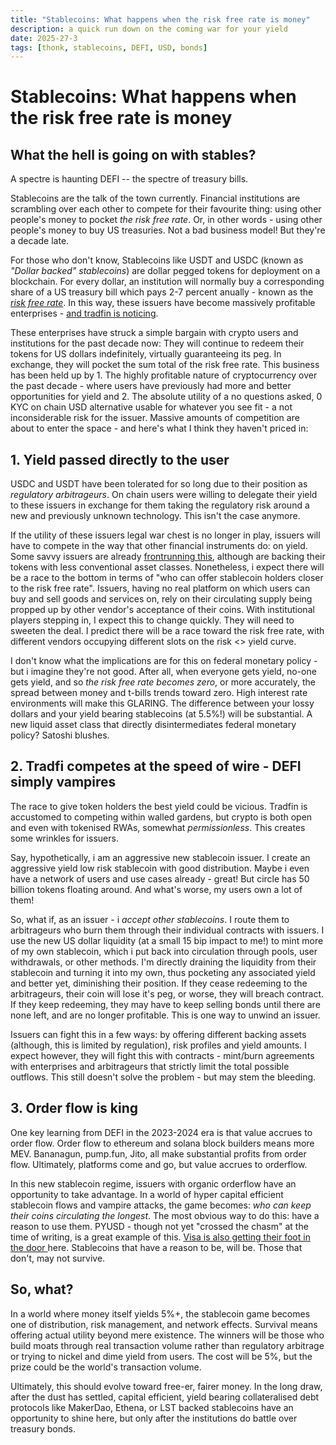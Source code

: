 ```yaml
---
title: "Stablecoins: What happens when the risk free rate is money"
description: a quick run down on the coming war for your yield
date: 2025-27-3
tags: [thonk, stablecoins, DEFI, USD, bonds]
---
```


# Stablecoins: What happens when the risk free rate is money

## What the hell is going on with stables?

A spectre is haunting DEFI -- the spectre of treasury bills.

Stablecoins are the talk of the town currently. Financial institutions are scrambling over each other to compete for their favourite thing: using other people's money to pocket _the risk free rate_. Or, in other words - using other people's money to buy US treasuries. Not a bad business model! But they're a decade late.

For those who don't know, Stablecoins like USDT and USDC (known as _"Dollar backed" stablecoins_) are dollar pegged tokens for deployment on a blockchain. For every dollar, an institution will normally buy a corresponding share of a US treasury bill which pays 2-7 percent anually - known as the _[risk free rate](https://en.wikipedia.org/wiki/Risk-free_rate#:~:text=The%20risk%2Dfree%20rate%20of,to%20meet%20all%20payment%20obligations.)_.  In this way, these issuers have become massively profitable enterprises - [and tradfin is noticing](https://www.reuters.com/business/finance/fidelity-investments-tests-dollar-pegged-stablecoin-2025-03-26/). 

These enterprises have struck a simple bargain with crypto users and institutions for the past decade now: They will continue to redeem their tokens for US dollars indefinitely, virtually guaranteeing its peg. In exchange, they will pocket the sum total of the risk free rate. This business has been held up by 1. The highly profitable nature of cryptocurrency over the past decade - where users have previously had more and better opportunities for yield and 2. The absolute utility of a no questions asked, 0 KYC on chain USD alternative usable for whatever you see fit - a not inconsiderable risk for the issuer. Massive amounts of competition are about to enter the space - and here's what I think they haven't priced in:

## 1. Yield passed directly to the user

USDC and USDT have been tolerated for so long due to their position as _regulatory arbitrageurs_. On chain users were willing to delegate their yield to these issuers in exchange for them taking the regulatory risk around a new and previously unknown technology. This isn't the case anymore.

If the utility of these issuers legal war chest is no longer in play, issuers will have to compete in the way that other financial instruments do: on yield. Some savvy issuers are already [frontrunning this](https://www.ledgerinsights.com/figure-launches-sec-regulated-yield-bearing-stablecoin/), although are backing their tokens with less conventional asset classes. Nonetheless, i expect there will be a race to the bottom in terms of "who can offer stablecoin holders closer to the risk free rate". Issuers, having no real platform on which users can buy and sell goods and services on, rely on their circulating supply being propped up by other vendor's acceptance of their coins. With institutional players stepping in, I expect this to change quickly. They will need to sweeten the deal. I predict there will be a race toward the risk free rate, with different vendors occupying different slots on the risk <> yield curve.

I don't know what the implications are for this on federal monetary policy - but i imagine they're not good. After all, when everyone gets yield, no-one gets yield, and so _the risk free rate becomes zero_, or more accurately, the spread between money and t-bills trends toward zero. High interest rate environments will make this GLARING. The difference between your lossy dollars and your yield bearing stablecoins (at 5.5%!) will be substantial. A new liquid asset class that directly disintermediates federal monetary policy? Satoshi blushes.

## 2. Tradfi competes at the speed of wire - DEFI simply vampires

The race to give token holders the best yield could be vicious. Tradfin is accustomed to competing within walled gardens, but crypto is both open and even with tokenised RWAs, somewhat _permissionless_. This creates some wrinkles for issuers.

Say, hypothetically, i am an aggressive new stablecoin issuer. I create an aggressive yield low risk stablecoin with good distribution. Maybe i even have a network of users and use cases already - great! But circle has 50 billion tokens floating around. And what's worse, my users own a lot of them!

So, what if, as an issuer - i _accept other stablecoins_. I route them to arbitrageurs who burn them through their individual contracts with issuers. I use the new US dollar liquidity (at a small 15 bip impact to me!) to mint more of my own stablecoin, which i put back into circulation through pools, user withdrawals, or other methods. I'm directly draining the liquidity from their stablecoin and turning it into my own, thus pocketing any associated yield and better yet, diminishing their position. If they cease redeeming to the arbitrageurs, their coin will lose it's peg, or worse, they will breach contract. If they keep redeeming, they may have to keep selling bonds until there are none left, and are no longer profitable. This is one way to unwind an issuer.

Issuers can fight this in a few ways: by offering different backing assets (although, this is limited by regulation), risk profiles and yield amounts. I expect however, they will fight this with contracts - mint/burn agreements with enterprises and arbitrageurs that strictly limit the total possible outflows. This still doesn't solve the problem - but may stem the bleeding.

## 3. Order flow is king

One key learning from DEFI in the 2023-2024 era is that value accrues to order flow. Order flow to ethereum and solana block builders means more MEV. Bananagun, pump.fun, Jito, all make substantial profits from order flow. Ultimately, platforms come and go, but value accrues to orderflow.

In this new stablecoin regime, issuers with organic orderflow have an opportunity to take advantage. In a world of hyper capital efficient stablecoin flows and vampire attacks, the game becomes: _who can keep their coins circulating the longest_. The most obvious way to do this: have a reason to use them. PYUSD - though not yet "crossed the chasm" at the time of writing, is a great example of this. [Visa is also getting their foot in the door ](https://www.moomoo.com/community/feed/solana-and-visa-bridging-the-gap-between-crypto-and-payments-112091813511174#:~:text=The%20partnership%20between%20Solana%20and,transactions%20on%20a%20global%20scale.)here. Stablecoins that have a reason to be, will be. Those that don't, may not survive. 

## So, what?

In a world where money itself yields 5%+, the stablecoin game becomes one of distribution, risk management, and network effects. Survival means offering actual utility beyond mere existence. The winners will be those who build moats through real transaction volume rather than regulatory arbitrage or trying to nickel and dime yield from users. The cost will be 5%, but the prize could be the world's transaction volume.

Ultimately, this should evolve toward free-er, fairer money. In the long draw, after the dust has settled, capital efficient, yield bearing collateralised debt protocols like MakerDao, Ethena, or LST backed stablecoins have an opportunity to shine here, but only after the institutions do battle over treasury bonds.
